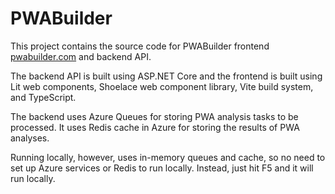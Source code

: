 # PWABuilder

This project contains the source code for PWABuilder frontend [pwabuilder.com](https://www.pwabuilder.com) and backend API. 

The backend API is built using ASP.NET Core and the frontend is built using Lit web components, Shoelace web component library, Vite build system, and TypeScript.

The backend uses Azure Queues for storing PWA analysis tasks to be processed. It uses Redis cache in Azure for storing the results of PWA analyses.

Running locally, however, uses in-memory queues and cache, so no need to set up Azure services or Redis to run locally. Instead, just hit F5 and it will run locally.